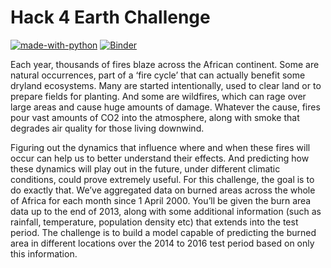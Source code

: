 # Hack 4 Earth Challenge<br>

[![made-with-python](https://img.shields.io/badge/Made%20with-Python-1f425f.svg)](https://www.python.org/) [![Binder](https://mybinder.org/badge_logo.svg)](https://mybinder.org/v2/gh/Yahyaoui-Ilyes/Hack_for_earth_challenge/blob/main/H4E.ipynb/HEAD)

Each year, thousands of fires blaze across the African continent. Some are natural occurrences, part of a ‘fire cycle’ that can actually benefit some dryland ecosystems. Many are started intentionally, used to clear land or to prepare fields for planting. And some are wildfires, which can rage over large areas and cause huge amounts of damage. Whatever the cause, fires pour vast amounts of CO2 into the atmosphere, along with smoke that degrades air quality for those living downwind.

Figuring out the dynamics that influence where and when these fires will occur can help us to better understand their effects. And predicting how these dynamics will play out in the future, under different climatic conditions, could prove extremely useful. For this challenge, the goal is to do exactly that. We’ve aggregated data on burned areas across the whole of Africa for each month since 1 April 2000. You’ll be given the burn area data up to the end of 2013, along with some additional information (such as rainfall, temperature, population density etc) that extends into the test period. The challenge is to build a model capable of predicting the burned area in different locations over the 2014 to 2016 test period based on only this information.

